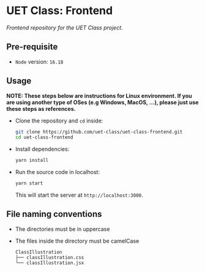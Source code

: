 # UET Class: Frontend

*Frontend repository for the UET Class project*.

## Pre-requisite

- `Node` version: `16.18`

## Usage

__NOTE: These steps below are instructions for Linux environment. If you are using another type of OSes (e.g Windows, MacOS, ...), please just use these steps as references.__

- Clone the repository and `cd` inside:
  ``` bash
  git clone https://github.com/uet-class/uet-class-frontend.git
  cd uet-class-frontend
  ```

- Install dependencies:
  ```bash
  yarn install
  ```

- Run the source code in localhost:
  ``` bash
  yarn start
  ```

  This will start the server at `http://localhost:3000`.

## File naming conventions

- The directories must be in uppercase
- The files inside the directory must be camelCase

  ```
  ClassIllustration
  ├── classIllustration.css
  └── classIllustration.jsx
  ```